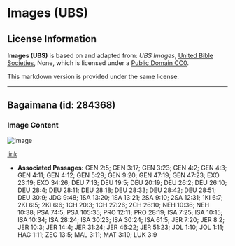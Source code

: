 # Images (UBS)

## License Information

**Images (UBS)** is based on and adapted from: _UBS Images_, [United Bible Societies](https://unitedbiblesocieties.org/), None, which is licensed under a [Public Domain CC0](https://creativecommons.org/public-domain/cc0/).

This markdown version is provided under the same license.



--------------------------------

## Bagaimana (id: 284368)

### Image Content

![Image](https://cdn.aquifer.bible/aquifer-content/resources/Media/WEB-0297_hoe.jpg)

[link](https://cdn.aquifer.bible/aquifer-content/resources/Media/WEB-0297_hoe.jpg)

* **Associated Passages:** GEN 2:5; GEN 3:17; GEN 3:23; GEN 4:2; GEN 4:3; GEN 4:11; GEN 4:12; GEN 5:29; GEN 9:20; GEN 47:19; GEN 47:23; EXO 23:19; EXO 34:26; DEU 7:13; DEU 19:5; DEU 20:19; DEU 26:2; DEU 26:10; DEU 28:4; DEU 28:11; DEU 28:18; DEU 28:33; DEU 28:42; DEU 28:51; DEU 30:9; JDG 9:48; 1SA 13:20; 1SA 13:21; 2SA 9:10; 2SA 12:31; 1KI 6:7; 2KI 6:5; 2KI 6:6; 1CH 20:3; 1CH 27:26; 2CH 26:10; NEH 10:36; NEH 10:38; PSA 74:5; PSA 105:35; PRO 12:11; PRO 28:19; ISA 7:25; ISA 10:15; ISA 10:34; ISA 28:24; ISA 30:23; ISA 30:24; ISA 61:5; JER 7:20; JER 8:2; JER 10:3; JER 14:4; JER 31:24; JER 46:22; JER 51:23; JOL 1:10; JOL 1:11; HAG 1:11; ZEC 13:5; MAL 3:11; MAT 3:10; LUK 3:9

